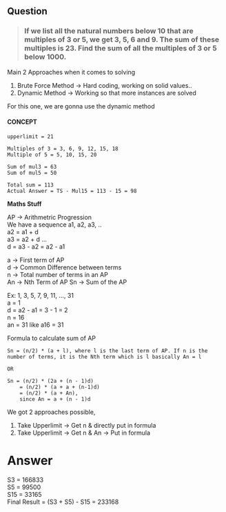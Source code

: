 ## Question

> ### If we list all the natural numbers below 10 that are multiples of 3 or 5, we get 3, 5, 6 and 9. The sum of these multiples is 23. Find the sum of all the multiples of 3 or 5 below 1000.


Main 2 Approaches when it comes to solving  
1. Brute Force Method -> Hard coding, working on solid values..  
2. Dynamic Method -> Working so that more instances are solved  

For this one, we are gonna use the dynamic method  

#### **CONCEPT**
```
upperlimit = 21

Multiples of 3 = 3, 6, 9, 12, 15, 18
Multiple of 5 = 5, 10, 15, 20

Sum of mul3 = 63
Sum of mul5 = 50
 
Total sum = 113
Actual Answer = TS - Mul15 = 113 - 15 = 98
```

**Maths Stuff**

AP -> Arithmetric Progression  
We have a sequence a1, a2, a3, ..  
a2 = a1 + d  
a3 = a2 + d ...  
d = a3 - a2 = a2 - a1  

a -> First term of AP  
d -> Common Difference between terms  
n -> Total number of terms in an AP  
An -> Nth Term of AP
Sn -> Sum of the AP

Ex: 1, 3, 5, 7, 9, 11, ..., 31  
a = 1  
d = a2 - a1 = 3 - 1 = 2  
n = 16  
an = 31  like a16 = 31  

Formula to calculate sum of AP

```
Sn = (n/2) * (a + l), where l is the last term of AP. If n is the number of terms, it is the Nth term which is l basically An = l

OR

Sn = (n/2) * (2a + (n - 1)d)
	= (n/2) * (a + a + (n-1)d)
	= (n/2) * (a + An),
	since An = a + (n - 1)d
```


We got 2 approaches possible,  
1. Take Upperlimit -> Get n & directly put in formula
2. Take Upperlimit -> Get n & An -> Put in formula

# Answer
S3 = 166833  
S5 = 99500  
S15 = 33165  
Final Result = (S3 + S5) - S15 = 233168  